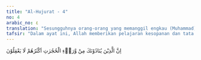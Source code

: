 ```yaml
---
title: "Al-Hujurat - 4"
no: 4
arabic_no: ٤
translation: "Sesungguhnya orang-orang yang memanggil engkau (Muhammad) dari luar kamar(mu) kebanyakan mereka tidak mengerti. "
tafsir: "Dalam ayat ini, Allah memberikan pelajaran kesopanan dan tata krama dalam menghadapi Rasulullah saw, terutama dalam mengadakan percakapan dengan beliau. Rasulullah saw selama di Medinah tinggal di sebuah rumah di samping masjid Medinah. Di dalam rumah itu terdapat kamar-kamar yang berjumlah sembilan buah, dan masing-masing diisi oleh seorang istri nabi. Bangunan tersebut dibuat sangat sederhana, atapnya rendah sekali sehingga mudah disentuh oleh tangan dan pintu-pintunya terdiri dari gantungan kulit binatang yang berbulu. \n\nPada masa Khalifah al-Walid bin 'Abd al-Malik, kamar-kamar itu dibongkar dan dijadikan halaman masjid. Hal itu sangat menyedihkan kaum Mukminin di Medinah. Sa'id bin al-Musayyab merespon dan berkata, \"Saya suka sekali jika kamar-kamar istri Nabi itu tetap berdiri dan tidak dirombak, agar generasi mendatang dari penduduk Medinah dan orang-orang yang datang dapat meneladani kesederhanaan Nabi Muhammad dalam mengatur rumah tangganya.\n\nIbnu Ishaq menerangkan dalam kitab Sirah-nya bahwa tahun kesembilan Hijrah itu merupakan tahun mengalirnya para delegasi dari seluruh Jazirah Arab. Setelah Pembebasan Mekah, seusai Perang Tabuk, dan Kabilah saqif dari thaif masuk Islam dan ikut membaiat Rasulullah saw, maka datanglah dengan berduyun-duyun berbagai delegasi ke Medinah untuk menemui Rasulullah saw.\n\nDiriwayatkan oleh Ibnu Jarir, dari Zaid bin Arqam bahwa sekumpulan orang-orang Badui berkata kepada kawan-kawannya, \"Marilah kita menemui laki-laki (Muhammad) itu, apabila ia benar-benar seorang nabi, maka kitalah yang paling bahagia beserta dia, dan jika ia seorang raja maka kita pun akan beruntung dapat hidup di sampingnya.\" Maka datanglah Zaid bin Arqam kepada Rasulullah saw menyampaikan berita itu lalu mere-ka datang beramai-ramai menemui beliau yang kebetulan sedang berada di kamar salah seorang istrinya. Mereka memanggil dengan suara yang lantang sekali, \"Ya Muhammad, ya Muhammad, keluarlah dari kamarmu untuk berjumpa dengan kami karena tujuan kami sangat indah dan celaan kami sangat menusuk perasaan.\" Nabi Muhammad saw keluar dari kamar istrinya untuk menemui mereka dan turunlah ayat ini. \n\nMenurut Qatadah, rombongan sebanyak tujuh puluh orang itu adalah dari kabilah Bani Tamim. Mereka berkata, \"Kami ini dari Bani Tamim, kami datang ke sini membawa pujangga-pujangga kami dalam bidang syair dan pidato untuk bertanding dengan penyair-penyair kamu.\" Nabi menjawab, \"Kami tidak diutus untuk mengemukakan syair dan kami tidak diutus untuk mem-perlihatkan kesombongan, tetapi bila kamu mau mencoba, boleh kemukakan syairmu itu.\" Maka tampillah salah seorang pemuda di antara mereka membangga-banggakan kaumnya dengan berbagai keutamaan. Nabi Muhammad menampilkan hassan bin sabit untuk menjawab syair mereka dan ternyata hassan dapat menundukkan mereka semuanya. Setelah mereka mengakui keunggulan hassan, mereka lalu mendekati Rasulullah saw dan mengucapkan dua kalimat syahadat dan sekaligus masuk Islam.\n\nKebijaksanaan Nabi Muhammad dalam menghadapi delegasi da-ri Bani Tamim yang tidak sopan itu akhirnya berkesudahan dengan baik. Sebelum pulang, mereka lebih dahulu telah men-dapat petunjuk tentang jalan yang benar dan kesopanan dalam pergaulan. Dengan tegas sekali Allah menerangkan bahwa orang-orang yang memanggil Nabi supaya keluar kamar istrinya yang ada di samping masjid Medinah, kebanyakan mereka itu bodoh, tidak mengetahui kesopanan dan tata krama dalam mengadakan kunjungan kehormatan kepada seorang kepala negara apalagi seorang nabi. Tata cara yang dikemukakan ayat ini, sekarang dikenal sebagai protokoler dan security (keamanan). Dari ayat ini dapat pula dipahami bahwa agama Islam sejak dahulu kala sudah mengatur kode etiknya dengan maksud memberikan penghormatan yang pantas kepada pembesar yang dikunjungi."
---
```

اِنَّ الَّذِيْنَ يُنَادُوْنَكَ مِنْ وَّرَاۤءِ الْحُجُرٰتِ اَكْثَرُهُمْ لَا يَعْقِلُوْنَ 